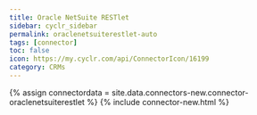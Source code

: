 ```yaml
---
title: Oracle NetSuite RESTlet
sidebar: cyclr_sidebar
permalink: oraclenetsuiterestlet-auto
tags: [connector]
toc: false
icon: https://my.cyclr.com/api/ConnectorIcon/16199
category: CRMs
---
```

{% assign connectordata = site.data.connectors-new.connector-oraclenetsuiterestlet %}
{% include connector-new.html %}	